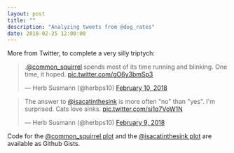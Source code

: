 ```yaml
---
layout: post
title: ""
description: "Analyzing tweets from @dog_rates"
date: 2018-02-25 12:00:00
---
```


More from Twitter, to complete a very silly triptych:

<blockquote class="twitter-tweet" data-lang="en"><p lang="en" dir="ltr">.<a href="https://twitter.com/common_squirrel?ref_src=twsrc%5Etfw">@common_squirrel</a> spends most of its time running and blinking. One time, it hoped. <a href="https://t.co/gO6y3bmSp3">pic.twitter.com/gO6y3bmSp3</a></p>&mdash; Herb Susmann (@herbps10) <a href="https://twitter.com/herbps10/status/962143396667232256?ref_src=twsrc%5Etfw">February 10, 2018</a></blockquote>
<script async src="https://platform.twitter.com/widgets.js" charset="utf-8"></script>

<blockquote class="twitter-tweet" data-lang="en"><p lang="en" dir="ltr">The answer to <a href="https://twitter.com/isacatinthesink?ref_src=twsrc%5Etfw">@isacatinthesink</a> is more often &quot;no&quot; than &quot;yes&quot;. I&#39;m surprised. Cats love sinks. <a href="https://t.co/si1q7VoW1N">pic.twitter.com/si1q7VoW1N</a></p>&mdash; Herb Susmann (@herbps10) <a href="https://twitter.com/herbps10/status/961773203759747072?ref_src=twsrc%5Etfw">February 9, 2018</a></blockquote>

Code for the [@common_squirrel plot](https://gist.github.com/herbps10/1908ebecba9ccec4a5e90d0c8970ec8d) and the [@isacatinthesink plot](https://gist.github.com/herbps10/10789f17eeccdd221ecea61cc343041c) are available as Github Gists.
